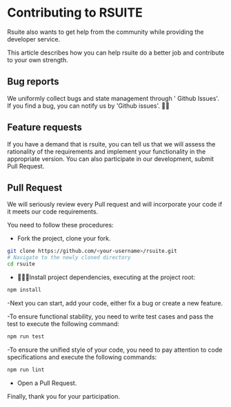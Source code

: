 # Contributing to RSUITE

Rsuite also wants to get help from the community while providing the developer service.

This article describes how you can help rsuite do a better job and contribute to your own strength.

## Bug reports

We uniformly collect bugs and state management through ' Github Issues'. If you find a bug, you can notify us by 'Github issues'. 


## Feature requests

If you have a demand that is rsuite, you can tell us that we will assess the rationality of the requirements and implement your functionality in the appropriate version.
You can also participate in our development, submit Pull Request.


## Pull Request

We will seriously review every Pull request and will incorporate your code if it meets our code requirements.

You need to follow these procedures:

- Fork the project, clone your fork.

```bash
git clone https://github.com/<your-username>/rsuite.git
# Navigate to the newly cloned directory
cd rsuite
```

- Install project dependencies, executing at the project root:
```bash
npm install
```
-Next you can start, add your code, either fix a bug or create a new feature.

-To ensure functional stability, you need to write test cases and pass the test to execute the following command:

```bash
npm run test
```
-To ensure the unified style of your code, you need to pay attention to code specifications and execute the following commands:
```bash
npm run lint
```
- Open a Pull Request.


Finally, thank you for your participation.

